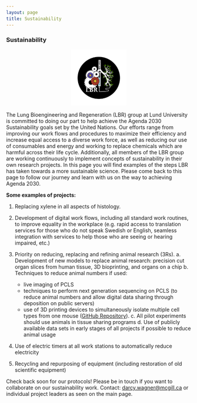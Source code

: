 ```yaml
---
layout: page
title: Sustainability
---
```


### Sustainability

<img src="assets/img/logo/SustainabilityLogoBlack_small.png" width="30%;" style="margin-left:35%;"> 


The Lung Bioengineering and Regeneration (LBR) group at Lund University is committed to doing our part to help achieve the Agenda 2030 Sustainability goals set by the United Nations. Our efforts range from improving our work flows and procedures to maximize their efficiency and increase equal access to a diverse work force, as well as reducing our use of consumables and energy and working to replace chemicals which are harmful across their life cycle. Additionally, all members of the LBR group are working continuously to implement concepts of sustainability in their own research projects. In this page you will find examples of the steps LBR has taken towards a more sustainable science. Please come back to this page to follow our journey and learn with us on the way to achieving Agenda 2030.


**Some examples of projects:**

1. Replacing xylene in all aspects of histology.
2. Development of digital work flows, including all standard work routines, to improve equality in the workplace (e.g. rapid access to translation services for those who do not speak Swedish or English, seamless integration with services to help those who are seeing or hearing impaired, etc.)
3. Priority on reducing, replacing and refining animal research (3Rs).
    a. Development of new models to replace animal research: precision cut organ slices from human tissue, 3D bioprinting, and organs on a chip
    b. Techniques to reduce animal numbers if used:
    - live imaging of PCLS
    - techniques to perform next generation sequencing on PCLS (to reduce animal numbers and allow digital data sharing through deposition on public servers)
    - use of 3D printing devices to simultaneously isolate multiple cell types from one mouse ([GitHub Repository](https://github.com/Lung-bioengineering-regeneration-lab/dual_cell_isolation)). 
    c. All pilot experiments should use animals in tissue sharing programs
    d. Use of publicly available data sets in early stages of all projects if possible to reduce animal usage

4. Use of electric timers at all work stations to automatically reduce electricity
5. Recycling and repurposing of equipment (including restoration of old scientific equipment)


Check back soon for our protocols! Please be in touch if you want to collaborate on our sustainability work. Contact: darcy.wagner@mcgill.ca or individual project leaders as seen on the main page.

